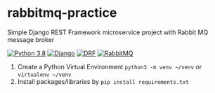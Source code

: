 # rabbitmq-practice
Simple Django REST Framework microservice project with Rabbit MQ message broker

[![Python 3.8](https://img.shields.io/badge/python-3.8-blue.svg?logo=Python&logoColor=yellow)](https://www.python.org/downloads/release/python-360/)
[![Django](https://img.shields.io/badge/Django-4.1.2-success.svg?style=flat&logo=Django&logoColor=success)](https://www.djangoproject.com/)
[![DRF](https://img.shields.io/badge/DRF-3.14.0-red.svg?style=flat)](https://www.django-rest-framework.org/)
[![RabbitMQ](https://img.shields.io/badge/RabbitMQ-3.11.0-important.svg?style=flat&logo=rabbitmq&)](https://www.rabbitmq.com/)



1. Create a Python Virtual Environment `python3 -m venv ~/venv` or `virtualenv ~/venv`
2. Install packages/libraries by `pip install requirements.txt`
